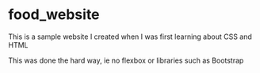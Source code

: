 # food_website

This is a sample website I created when I was first learning about CSS and HTML

This was done the hard way, ie no flexbox or libraries such as Bootstrap
